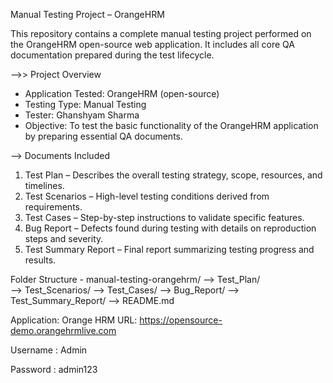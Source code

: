  Manual Testing Project – OrangeHRM

This repository contains a complete manual testing project performed on the OrangeHRM open-source web application. It includes all core QA documentation prepared during the test lifecycle.

-->> Project Overview

- Application Tested: OrangeHRM (open-source)
- Testing Type: Manual Testing
- Tester: Ghanshyam Sharma
- Objective: To test the basic functionality of the OrangeHRM application by preparing essential QA documents.

--> Documents Included

1. Test Plan – Describes the overall testing strategy, scope, resources, and timelines.
2. Test Scenarios – High-level testing conditions derived from requirements.
3. Test Cases – Step-by-step instructions to validate specific features.
4. Bug Report – Defects found during testing with details on reproduction steps and severity.
5. Test Summary Report – Final report summarizing testing progress and results.

 Folder Structure - 
 manual-testing-orangehrm/
--> Test_Plan/  
--> Test_Scenarios/
--> Test_Cases/
--> Bug_Report/
--> Test_Summary_Report/
--> README.md

Application: Orange HRM
URL: https://opensource-demo.orangehrmlive.com

Username : Admin

Password : admin123
